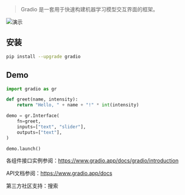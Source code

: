 > Gradio 是一套用于快速构建机器学习模型交互界面的框架。

![演示](https://huggingface.co/datasets/huggingface/documentation-images/resolve/main/gradio-guides/gif-version.gif)

## 安装

```bash
pip install --upgrade gradio
```


## Demo
```python
import gradio as gr

def greet(name, intensity):
    return "Hello, " + name + "!" * int(intensity)

demo = gr.Interface(
    fn=greet,
    inputs=["text", "slider"],
    outputs=["text"],
)

demo.launch()
```


各组件接口实例参阅：https://www.gradio.app/docs/gradio/introduction

API文档参阅：https://www.gradio.app/docs

第三方社区支持：搜索
